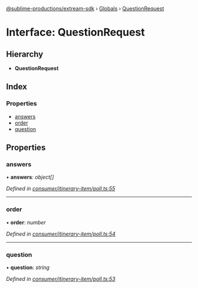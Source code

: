 [@sublime-productions/extream-sdk](../README.md) › [Globals](../globals.md) › [QuestionRequest](questionrequest.md)

# Interface: QuestionRequest

## Hierarchy

* **QuestionRequest**

## Index

### Properties

* [answers](questionrequest.md#answers)
* [order](questionrequest.md#order)
* [question](questionrequest.md#question)

## Properties

###  answers

• **answers**: *object[]*

*Defined in [consumer/itinerary-item/poll.ts:55](https://github.com/Extream-SaaS/ex-sdk/blob/fa826ae/src/consumer/itinerary-item/poll.ts#L55)*

___

###  order

• **order**: *number*

*Defined in [consumer/itinerary-item/poll.ts:54](https://github.com/Extream-SaaS/ex-sdk/blob/fa826ae/src/consumer/itinerary-item/poll.ts#L54)*

___

###  question

• **question**: *string*

*Defined in [consumer/itinerary-item/poll.ts:53](https://github.com/Extream-SaaS/ex-sdk/blob/fa826ae/src/consumer/itinerary-item/poll.ts#L53)*
